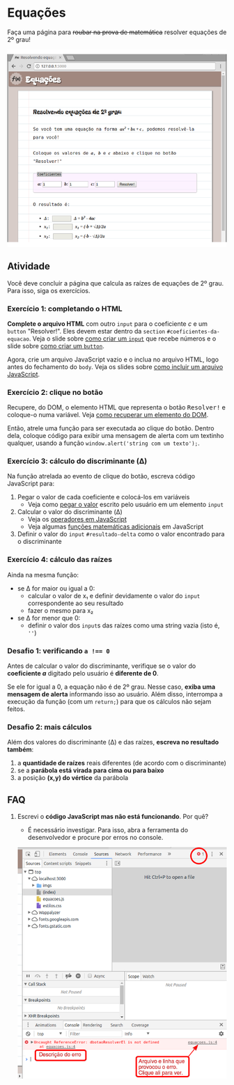 # Equações

Faça uma página para ~~roubar na prova de matemática~~ resolver equações
de 2º grau!

![Resultado final desejado para o exercício](imgs/resultado-final.png)

## Atividade

Você deve concluir a página que calcula as raízes de equações de 2º grau. Para isso, siga os exercícios.

### Exercício 1: completando o HTML

**Complete o arquivo HTML** com outro `input` para o coeficiente _c_ e um `button` "Resolver!". Eles devem estar dentro da `section` `#coeficientes-da-equacao`. Veja o slide sobre [como criar um `input`][input] que recebe números e o slide sobre [como criar um `button`][button].

Agora, crie um arquivo JavaScript vazio e o inclua no arquivo HTML, logo antes do fechamento do `body`. Veja os slides sobre [como incluir um arquivo JavaScript][incluindo-js].


### Exercício 2: clique no botão

Recupere, do DOM, o elemento HTML que representa o botão <kbd>Resolver!</kbd> e coloque-o numa variável. Veja [como recuperar um elemento do DOM][recuperar-elemento-dom].

Então, atrele uma função para ser executada ao clique do botão. Dentro dela, coloque código para exibir uma mensagem de alerta com um textinho qualquer, usando a função `window.alert('string com um texto');`.


### Exercício 3: cálculo do discriminante (Δ)

Na função atrelada ao evento de clique do botão, escreva código JavaScript para:

1. Pegar o valor de cada coeficiente e colocá-los em variáveis
   - Veja como [pegar o valor][valor-do-input] escrito pelo usuário em um elemento `input`
1. Calcular o valor do discriminante (Δ)
   - Veja os [operadores em JavaScript][operadores]
   - Veja algumas [funções matemáticas adicionais][funcoes-matematicas] em JavaScript
1. Definir o valor do `input` `#resultado-delta` como o valor encontrado para o discriminante


### Exercício 4: cálculo das raízes

Ainda na mesma função:

- se Δ for maior ou igual a 0:
  - calcular o valor de x₁ e definir devidamente o valor do `input` correspondente ao seu resultado
  - fazer o mesmo para x₂
- se Δ for menor que 0:
  - definir o valor dos `input`s das raízes como uma string vazia (isto é, `''`)

### Desafio 1: verificando `a !== 0`

Antes de calcular o valor do discriminante, verifique se o valor do **coeficiente _a_** digitado pelo usuário é **diferente de 0**.

Se ele for igual a 0, a equação não é de 2º grau. Nesse caso, **exiba uma mensagem de alerta** informando isso ao usuário. Além disso, interrompa a execução da função (com um `return;`) para que os cálculos não sejam feitos.

### Desafio 2: mais cálculos

Além dos valores do discriminante (Δ) e das raízes, **escreva no resultado também**:

1. a **quantidade de raízes** reais diferentes (de acordo com o discriminante)
1. se a **parábola está virada para cima ou para baixo**
1. a posição **(x,y) do vértice** da parábola


## FAQ

1. Escrevi o **código JavaScript mas não está funcionando**. Por quê?
   - É necessário investigar. Para isso, abra a ferramenta do desenvolvedor e procure por erros no console.

   ![Imagem mostrando como ver os erros JavaScript na ferramenta do desenvolvedor](imgs/erro-js.png)


[input]: https://fegemo.github.io/cefet-front-end/classes/js1/#campo-de-entrada-numerica
[button]: https://fegemo.github.io/cefet-front-end/classes/js1/#botoes-de-acao
[incluindo-js]: https://fegemo.github.io/cefet-front-end/classes/js1/#incluindo-js
[recuperar-elemento-dom]: https://fegemo.github.io/cefet-front-end/classes/js1/#recuperando-elemento-dom
[valor-do-input]: https://fegemo.github.io/cefet-front-end/classes/js1/#valor-do-input
[operadores]: https://fegemo.github.io/cefet-front-end/classes/js1/#operadores
[funcoes-matematicas]: https://fegemo.github.io/cefet-front-end/classes/js1/#funcoes-matematicas
